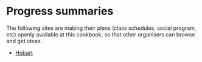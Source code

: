 # Progress summaries

The following sites are making their plans (class schedules, social program, etc) openly available at this cookbook, so that other organisers can browse and get ideas.

* [Hobart](./sites/hobart.md)